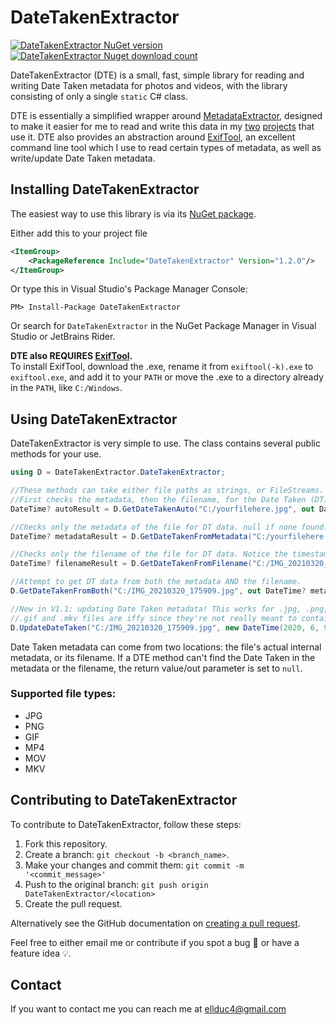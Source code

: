 # DateTakenExtractor

[![DateTakenExtractor NuGet version](https://img.shields.io/nuget/v/DateTakenExtractor)](https://www.nuget.org/packages/DateTakenExtractor/)
[![DateTakenExtractor Nuget download count](https://img.shields.io/nuget/dt/DateTakenExtractor)](https://www.nuget.org/packages/DateTakenExtractor/)

DateTakenExtractor (DTE) is a small, fast, simple library for reading and writing Date Taken metadata for photos and videos, with the library consisting of only a single ```static``` C# class.

DTE is essentially a simplified wrapper around [MetadataExtractor](https://github.com/drewnoakes/metadata-extractor-dotnet), designed to make it easier for me to read and write this data in my [two](https://github.com/ellman12/Photos-Storage-Server/) [projects](https://github.com/ellman12/Graphical-Photo-Organizer) that use it. DTE also provides an abstraction around [ExifTool](https://exiftool.org/), an excellent command line tool which I use to read certain types of metadata, as well as write/update Date Taken metadata.

## Installing DateTakenExtractor
The easiest way to use this library is via its [NuGet package](https://www.nuget.org/packages/DateTakenExtractor/).

Either add this to your project file
```xml
<ItemGroup>
    <PackageReference Include="DateTakenExtractor" Version="1.2.0"/>
</ItemGroup>
```

Or type this in Visual Studio's Package Manager Console:
```
PM> Install-Package DateTakenExtractor
```

Or search for `DateTakenExtractor` in the NuGet Package Manager in Visual Studio or JetBrains Rider.

**DTE also REQUIRES [ExifTool](https://exiftool.org/).**
<br>To install ExifTool, download the .exe, rename it from `exiftool(-k).exe` to `exiftool.exe`, and add it to your `PATH` or move the .exe to a directory already in the `PATH`, like `C:/Windows`.

## Using DateTakenExtractor
DateTakenExtractor is very simple to use. The class contains several public methods for your use.

```c#
using D = DateTakenExtractor.DateTakenExtractor;

//These methods can take either file paths as strings, or FileStreams.
//First checks the metadata, then the filename, for the Date Taken (DT) data. dateTakenSrc would either be 'Metadata', 'Filename', or 'None'.
DateTime? autoResult = D.GetDateTakenAuto("C:/yourfilehere.jpg", out DateTakenSrc dateTakenSrc);

//Checks only the metadata of the file for DT data. null if none found.
DateTime? metadataResult = D.GetDateTakenFromMetadata("C:/yourfilehere.jpg");

//Checks only the filename of the file for DT data. Notice the timestamp pattern ↓ in the filename. null if none found.
DateTime? filenameResult = D.GetDateTakenFromFilename("C:/IMG_20210320_175909.jpg");

//Attempt to get DT data from both the metadata AND the filename.
D.GetDateTakenFromBoth("C:/IMG_20210320_175909.jpg", out DateTime? metadataDT, out DateTime? filenameDT);

//New in V1.1: updating Date Taken metadata! This works for .jpg, .png, .mp4, and .mov files.
//.gif and .mkv files are iffy since they're not really meant to contain this kind of data.
D.UpdateDateTaken("C:/IMG_20210320_175909.jpg", new DateTime(2020, 6, 9, 12, 30, 0));
```

Date Taken metadata can come from two locations: the file's actual internal metadata, or its filename. If a DTE method can't find the Date Taken in the metadata or the filename, the return value/out parameter is set to `null`.

### Supported file types:
* JPG
* PNG
* GIF
* MP4
* MOV
* MKV

## Contributing to DateTakenExtractor
To contribute to DateTakenExtractor, follow these steps:

1. Fork this repository.
2. Create a branch: `git checkout -b <branch_name>`.
3. Make your changes and commit them: `git commit -m '<commit_message>'`
4. Push to the original branch: `git push origin DateTakenExtractor/<location>`
5. Create the pull request.

Alternatively see the GitHub documentation on [creating a pull request](https://help.github.com/en/github/collaborating-with-issues-and-pull-requests/creating-a-pull-request).

Feel free to either email me or contribute if you spot a bug 🐛 or have a feature idea 💡.

## Contact
If you want to contact me you can reach me at ellduc4@gmail.com